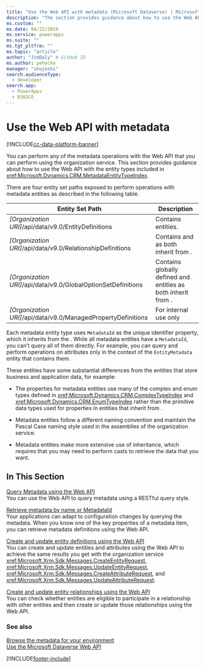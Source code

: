 ```yaml
---
title: "Use the Web API with metadata (Microsoft Dataverse) | Microsoft Docs"
description: "The section provides guidance about how to use the Web API with the entity types included in Web API Metadata EntityType Reference."
ms.custom: ""
ms.date: 04/22/2019
ms.service: powerapps
ms.suite: ""
ms.tgt_pltfrm: ""
ms.topic: "article"
author: "JimDaly" # GitHub ID
ms.author: pehecke
manager: "shujoshi"
search.audienceType: 
  - developer
search.app: 
  - PowerApps
  - D365CE
---
```

# Use the Web API with metadata

[!INCLUDE[cc-data-platform-banner](../../../includes/cc-data-platform-banner.md)]

You can perform any of the metadata operations with the Web API that you can perform using the organization service. This section provides guidance about how to use the Web API with the entity types included in <xref:Microsoft.Dynamics.CRM.MetadataEntityTypeIndex>.  


 There are four entity set paths exposed to perform operations with metadata entities as described in the following table.  
  
|Entity Set Path|Description|  
|---------------------|-----------------|  
|*[Organization URI]*/api/data/v9.0/EntityDefinitions|Contains <xref href="Microsoft.Dynamics.CRM.EntityMetadata?text=EntityMetadata EntityType" /> entities.|  
|*[Organization URI]*/api/data/v9.0/RelationshipDefinitions|Contains <xref href="Microsoft.Dynamics.CRM.ManyToManyRelationshipMetadata?text=ManyToManyRelationshipMetadata EntityType" /> and <xref href="Microsoft.Dynamics.CRM.OneToManyRelationshipMetadata?text=OneToManyRelationshipMetadata EntityType" /> as both inherit from <xref href="Microsoft.Dynamics.CRM.RelationshipMetadataBase?text=RelationshipMetadataBase EntityType" />.|  
|*[Organization URI]*/api/data/v9.0/GlobalOptionSetDefinitions|Contains globally defined <xref href="Microsoft.Dynamics.CRM.BooleanOptionSetMetadata?text=BooleanOptionSetMetadata EntityType" /> and <xref href="Microsoft.Dynamics.CRM.OptionSetMetadata?text=OptionSetMetadata EntityType" /> entities as both inherit from <xref href="Microsoft.Dynamics.CRM.OptionSetMetadata?text=OptionSetMetadata EntityType" />.|  
|*[Organization URI]*/api/data/v9.0/ManagedPropertyDefinitions|For internal use only|  
  
Each metadata entity type uses `MetadataId` as the unique identifier property, which it inherits from the <xref href="Microsoft.Dynamics.CRM.MetadataBase?text=MetadataBase EntityType" />. While all metadata entities have a `MetadataId`, you can’t query all of them directly. For example, you can query and perform operations on attributes only in the context of the `EntityMetadata` entity that contains them.  
  
These entities have some substantial differences from the entities that store business and application data, for example:  
  
- The properties for metadata entities use many of the complex and enum types defined in <xref:Microsoft.Dynamics.CRM.ComplexTypeIndex> and <xref:Microsoft.Dynamics.CRM.EnumTypeIndex> rather than the primitive data types used for properties in entities that inherit from <xref href="Microsoft.Dynamics.CRM.crmbaseentity?text=crmbaseentity EntityType" />.  
  
- Metadata entities follow a different naming convention and maintain the Pascal Case naming style used in the assemblies of the organization service.  
  
- Metadata entities make more extensive use of inheritance, which requires that you may need to perform casts to retrieve the data that you want.  
  
## In This Section 

[Query Metadata using the Web API](query-metadata-web-api.md)<br />
You can use the Web API to query metadata using a RESTful query style.  

[Retrieve metadata by name or MetadataId](retrieve-metadata-name-metadataid.md)<br />
Your applications can adapt to configuration changes by querying the metadata. When you know one of the key properties of a metadata item, you can retrieve metadata definitions using the Web API.  

[Create and update entity definitions using the Web API](create-update-entity-definitions-using-web-api.md)<br />
You can create and update entities and attributes using the Web API to achieve the same results you get with the organization service <xref:Microsoft.Xrm.Sdk.Messages.CreateEntityRequest>, <xref:Microsoft.Xrm.Sdk.Messages.UpdateEntityRequest>, <xref:Microsoft.Xrm.Sdk.Messages.CreateAttributeRequest>, and <xref:Microsoft.Xrm.Sdk.Messages.UpdateAttributeRequest>.  

[Create and update entity relationships using the Web API](create-update-entity-relationships-using-web-api.md)<br />
You can check whether entities are eligible to participate in a relationship with other entities and then create or update those relationships using the Web API.  

### See also

[Browse the metadata for your environment](../browse-your-metadata.md)<br />
[Use the Microsoft Dataverse Web API](overview.md)


[!INCLUDE[footer-include](../../../includes/footer-banner.md)]